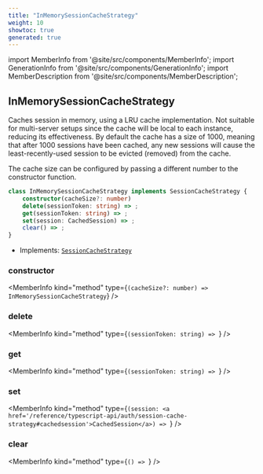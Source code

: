 ```yaml
---
title: "InMemorySessionCacheStrategy"
weight: 10
showtoc: true
generated: true
---
```

<!-- This file was generated from the Vendure source. Do not modify. Instead, re-run the "docs:build" script -->
import MemberInfo from '@site/src/components/MemberInfo';
import GenerationInfo from '@site/src/components/GenerationInfo';
import MemberDescription from '@site/src/components/MemberDescription';


## InMemorySessionCacheStrategy

<GenerationInfo sourceFile="packages/core/src/config/session-cache/in-memory-session-cache-strategy.ts" sourceLine="16" packageName="@vendure/core" />

Caches session in memory, using a LRU cache implementation. Not suitable for
multi-server setups since the cache will be local to each instance, reducing
its effectiveness. By default the cache has a size of 1000, meaning that after
1000 sessions have been cached, any new sessions will cause the least-recently-used
session to be evicted (removed) from the cache.

The cache size can be configured by passing a different number to the constructor
function.

```ts title="Signature"
class InMemorySessionCacheStrategy implements SessionCacheStrategy {
    constructor(cacheSize?: number)
    delete(sessionToken: string) => ;
    get(sessionToken: string) => ;
    set(session: CachedSession) => ;
    clear() => ;
}
```
* Implements: <code><a href='/reference/typescript-api/auth/session-cache-strategy#sessioncachestrategy'>SessionCacheStrategy</a></code>



<div className="members-wrapper">

### constructor

<MemberInfo kind="method" type={`(cacheSize?: number) => InMemorySessionCacheStrategy`}   />


### delete

<MemberInfo kind="method" type={`(sessionToken: string) => `}   />


### get

<MemberInfo kind="method" type={`(sessionToken: string) => `}   />


### set

<MemberInfo kind="method" type={`(session: <a href='/reference/typescript-api/auth/session-cache-strategy#cachedsession'>CachedSession</a>) => `}   />


### clear

<MemberInfo kind="method" type={`() => `}   />




</div>
